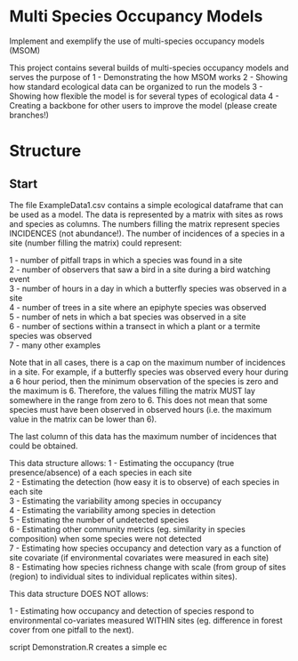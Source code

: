 # Multi Species Occupancy Models
Implement and exemplify the use of multi-species occupancy models (MSOM)

This project contains several builds of multi-species occupancy models and serves the purpose of
1 - Demonstrating the how MSOM works
2 - Showing how standard ecological data can be organized to run the models
3 - Showing how flexible the model is for several types of ecological data
4 - Creating a backbone for other users to improve the model (please create branches!)

# Structure

## Start

The file ExampleData1.csv contains a simple ecological dataframe that can be used as a model. The data is represented by a matrix with sites as rows and species as columns. The numbers filling the matrix represent species INCIDENCES (not abundance!). The number of incidences of a species in a site (number filling the matrix) could represent:

1 - number of pitfall traps in which a species was found in a site   
2 - number of observers that saw a bird in a site during a bird watching event   
3 - number of hours in a day in which a butterfly species was observed in a site   
4 - number of trees in a site where an epiphyte species was observed   
5 - number of nets in which a bat species was observed in a site   
6 - number of sections within a transect in which a plant or a termite species was observed   
7 - many other examples   

Note that in all cases, there is a cap on the maximum number of incidences in a site. For example, if a butterfly species was observed every hour during a 6 hour period, then the minimum observation of the species is zero and the maximum is 6. Therefore, the values filling the matrix MUST lay somewhere in the range from zero to 6. This does not mean that some species must have been observed in observed hours (i.e. the maximum value in the matrix can be lower than 6).

The last column of this data has the maximum number of incidences that could be obtained.

This data structure allows:
1 - Estimating the occupancy (true presence/absence) of a each species in each site   
2 - Estimating the detection (how easy it is to observe) of each species in each site   
3 - Estimating the variability among species in occupancy   
4 - Estimating the variability among species in detection   
5 - Estimating the number of undetected species   
6 - Estimating other community metrics (eg. similarity in species composition) when some species were not detected   
7 - Estimating how species occupancy and detection vary as a function of site covariate (if environmental covariates were measured in each site)   
8 - Estimating how species richness change with scale (from group of sites (region) to individual sites to individual replicates within sites).   

This data structure DOES NOT allows:

1 - Estimating how occupancy and detection of species respond to environmental co-variates measured WITHIN sites (eg. difference in forest cover from one pitfall to the next).


script Demonstration.R creates a simple ec
